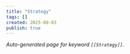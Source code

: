 ```yaml
---
title: "Strategy"
tags: []
created: 2025-08-03
publish: true
---
```


_Auto-generated page for keyword `[[Strategy]]`._
